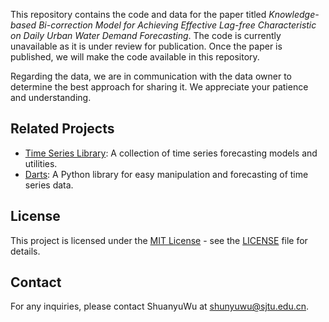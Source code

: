 This repository contains the code and data for the paper titled *Knowledge-based Bi-correction Model for Achieving Effective Lag-free Characteristic on Daily Urban Water Demand Forecasting*. The code is currently unavailable as it is under review for publication. Once the paper is published, we will make the code available in this repository.

Regarding the data, we are in communication with the data owner to determine the best approach for sharing it. We appreciate your patience and understanding.

## Related Projects

- [Time Series Library](https://github.com/thuml/Time-Series-Library): A collection of time series forecasting models and utilities.
- [Darts](https://github.com/unit8co/darts): A Python library for easy manipulation and forecasting of time series data.

## License

This project is licensed under the [MIT License](LICENSE) - see the [LICENSE](LICENSE) file for details.

## Contact

For any inquiries, please contact ShuanyuWu at shunyuwu@sjtu.edu.cn.
